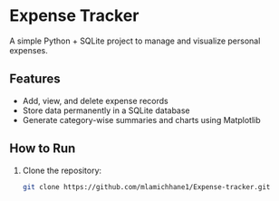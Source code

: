 # Expense Tracker
A simple Python + SQLite project to manage and visualize personal expenses.

## Features
- Add, view, and delete expense records
- Store data permanently in a SQLite database
- Generate category-wise summaries and charts using Matplotlib

## How to Run
1. Clone the repository:
   ```bash
   git clone https://github.com/mlamichhane1/Expense-tracker.git

